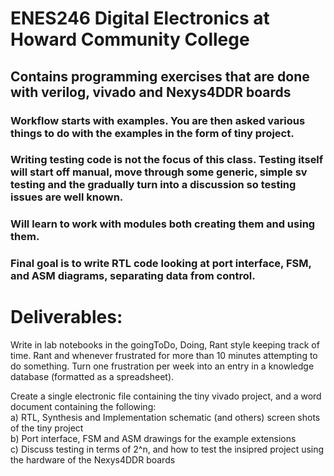 # ENES246 Digital Electronics at Howard Community College
## Contains programming exercises that are done with verilog, vivado and Nexys4DDR boards
### Workflow starts with examples. You are then asked various things to do with the examples in the form of tiny project. 
### Writing testing code is not the focus of this class. Testing itself will start off manual, move through some generic, simple sv testing and the gradually turn into a discussion so testing issues are well known. 
### Will learn to work with modules both creating them and using them.  
### Final goal is to write RTL code looking at port interface, FSM, and ASM diagrams, separating data from control.  

# Deliverables:   
Write in lab notebooks in the goingToDo, Doing, Rant style keeping track of time. Rant and whenever frustrated for more than 10 minutes attempting to do something. Turn one frustration per week into an entry in a knowledge database (formatted as a spreadsheet).   

Create a single electronic file containing the tiny vivado project, and a word document containing the following:  
a) RTL, Synthesis and Implementation schematic (and others) screen shots of the tiny project  
b) Port interface, FSM and ASM drawings for the example extensions   
c) Discuss testing in terms of 2^n, and how to test the insipred project using the hardware of the Nexys4DDR boards   






 
